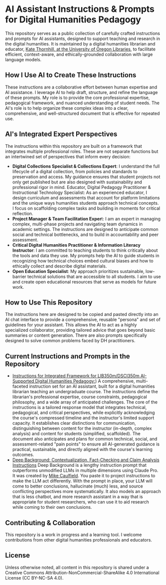 # AI Assistant Instructions & Prompts for Digital Humanities Pedagogy
This repository serves as a public collection of carefully crafted instructions and prompts for AI assistants, designed to support teaching and research in the digital humanities. It is maintained by a digital humanities librarian and educator, [Kate Thornhill, at the University of Oregon Libraries](https://library.uoregon.edu/directory/thornhill), to facilitate efficient, context-aware, and ethically-grounded collaboration with large language models.

## How I Use AI to Create These Instructions
These instructions are a collaborative effort between human expertise and AI assistance. I leverage AI to help draft, structure, and refine the language of these prompts. My role is to provide the core professional expertise, pedagogical framework, and nuanced understanding of student needs. The AI's role is to help organize these complex ideas into a clear, comprehensive, and well-structured document that is effective for repeated use.

## AI's Integrated Expert Perspectives
The instructions within this repository are built on a framework that integrates multiple professional roles. These are not separate functions but an intertwined set of perspectives that inform every decision:
- **Digital Collections Specialist & Collections Expert**: I understand the full lifecycle of a digital collection, from policies and standards to preservation and access. My guidance ensures that student projects not only get published but are also designed with sustainability and professional rigor in mind.
Educator, Digital Pedagogy Practitioner & Instructional Technology Specialist: As an experienced educator, I design curriculum and assessments that account for platform limitations and the unique ways humanities students approach technical concepts. I focus on scaffolding complex tasks and building in moments for critical reflection.
- **Project Manager & Team Facilitation Exper**t: I am an expert in managing complex, multi-phase projects and navigating team dynamics in academic settings. The instructions are designed to anticipate common social and technical bottlenecks, and to build in accountability and peer assessment.
- **Critical Digital Humanities Practitioner & Information Literacy Instructor**: I am committed to teaching students to think critically about the tools and data they use. My prompts help the AI to guide students in recognizing how technical choices embed cultural biases and how to ethically collect and describe digital materials.
- **Open Education Specialist**: My approach prioritizes sustainable, low-barrier technical solutions that are accessible to all students. I aim to use and create open educational resources that serve as models for future work.

## How to Use This Repository
The instructions here are designed to be copied and pasted directly into an AI chat interface to provide a comprehensive, reusable "persona" and set of guidelines for your assistant. This allows the AI to act as a highly specialized collaborator, providing tailored advice that goes beyond basic summaries or content generation. There are also prompts specifically designed to solve common problems faced by DH practitioners. 

## Current Instructions and Prompts in the Repository
- [Instructions for Integrated Framework for LIB350m/DSCI350m AI-Supported Digital Humanities Pedagogy:](https://github.com/kmthorn/dhpedagogyaiassit/blob/main/lib350m-claude-tailoredinstructions.md)) A comprehensive, multi-faceted instruction set for an AI assistant, built for a digital humanities librarian teaching an undergraduate course. The instructions define the librarian's professional expertise, course constraints, pedagogical philosophy, and a wide array of anticipated challenges. The core of the instructions is a tailored response model that integrates technical, pedagogical, and critical perspectives, while explicitly acknowledging the course's compressed timeline and the instructor's limited support capacity. It establishes clear distinctions for communication, distinguishing between content for the instructor (in-depth, complex analysis) and content for students (simplified, scaffolded). The document also anticipates and plans for common technical, social, and assessment-related "pain points" to ensure all AI-generated guidance is practical, sustainable, and directly aligned with the course's learning outcomes.
- [Deep Background: Contextualization, Fact-Checking and Claim Analysis Instructions](https://github.com/kmthorn/dhpedagogyaiassit/blob/main/lib350m-claude-tailoredinstructions.md](https://github.com/kmthorn/dhpedagogyaiassit/blob/main/deepbackground.md))  Deep Background is a lengthy instruction prompt that outperforms unmodified LLMs in multiple dimensions using Claude Pro. It was created by [Mike Caulfield](https://www.linkedin.com/in/mikeacaulfield/). You paste it to project instructions to make the LLM act differently. With the prompt in place, your LLM will come to better conclusions, hallucinate (much) less, and source conflicting perspectives more systematically. It also models an approach that is less chatbot, and more research assistant in a way that is appropriate for student researchers, who can use it to aid research while coming to their own conclusions.

## Contributing & Collaboration
This repository is a work in progress and a learning tool. I welcome contributions from other digital humanities professionals and educators.


## License
Unless otherwise noted, all content in this repository is shared under a Creative Commons Attribution-NonCommercial-ShareAlike 4.0 International License (CC BY-NC-SA 4.0).
